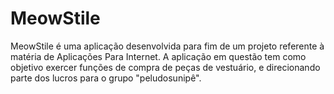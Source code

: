 # MeowStile
MeowStile é uma aplicação desenvolvida para fim de um projeto referente à matéria de Aplicações Para Internet. A aplicação em questão tem como objetivo exercer funções de compra de peças de vestuário, e direcionando parte dos lucros para o grupo "peludosunipê".

